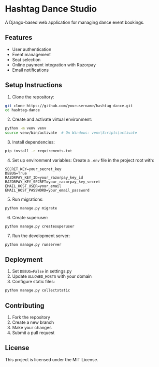 # Hashtag Dance Studio

A Django-based web application for managing dance event bookings.

## Features

- User authentication
- Event management
- Seat selection
- Online payment integration with Razorpay
- Email notifications

## Setup Instructions

1. Clone the repository:
```bash
git clone https://github.com/yourusername/hashtag-dance.git
cd hashtag-dance
```

2. Create and activate virtual environment:
```bash
python -m venv venv
source venv/bin/activate  # On Windows: venv\Scripts\activate
```

3. Install dependencies:
```bash
pip install -r requirements.txt
```

4. Set up environment variables:
Create a `.env` file in the project root with:
```
SECRET_KEY=your_secret_key
DEBUG=True
RAZORPAY_KEY_ID=your_razorpay_key_id
RAZORPAY_KEY_SECRET=your_razorpay_key_secret
EMAIL_HOST_USER=your_email
EMAIL_HOST_PASSWORD=your_email_password
```

5. Run migrations:
```bash
python manage.py migrate
```

6. Create superuser:
```bash
python manage.py createsuperuser
```

7. Run the development server:
```bash
python manage.py runserver
```

## Deployment

1. Set `DEBUG=False` in settings.py
2. Update `ALLOWED_HOSTS` with your domain
3. Configure static files:
```bash
python manage.py collectstatic
```

## Contributing

1. Fork the repository
2. Create a new branch
3. Make your changes
4. Submit a pull request

## License

This project is licensed under the MIT License. 